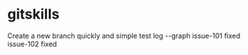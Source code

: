 # gitskills
Create a new branch quickly and simple
test log --graph
issue-101 fixed
issue-102 fixed

